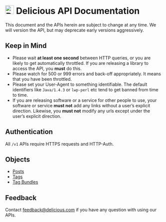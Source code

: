 # [<img src="https://delicious.com/img/logo.png" alt="Delicious logo" width="28">](https://delicious.com/) Delicious API Documentation

This document and the APIs herein are subject to change at any time. We will version the API, but may deprecate early versions aggressively.

## Keep in Mind

- Please wait **at least one second** between HTTP queries, or you are likely to get automatically throttled. If you are releasing a library to access the API, you **must** do this.
- Please watch for 500 or 999 errors and back-off appropriately. It means that you have been throttled.
- Please set your User-Agent to something identifiable. The default identifiers like `Java/1.4.3` or `lwp-perl` etc tend to get banned from time to time.
- If you are releasing software or a service for other people to use, your software or service **must not** add any links without a user’s explicit direction. Likewise, you **must not** modify any urls except under the user’s explicit direction.

## Authentication

All `/v1` APIs require HTTPS requests and HTTP-Auth.

## Objects

* [Posts](https://github.com/avos/delicious-api/blob/master/api/posts.md)
* [Tags](https://github.com/avos/delicious-api/blob/master/api/tags.md)
* [Tag Bundles](https://github.com/avos/delicious-api/blob/master/api/tagbundles.md)

## Feedback

Contact [feedback@delicious.com](mailto:feedback@delicious.com) if you have any question with using our APIs.
